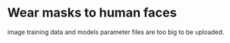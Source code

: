# Wear masks to human faces 
image training data and models parameter files are too big to be uploaded. 
